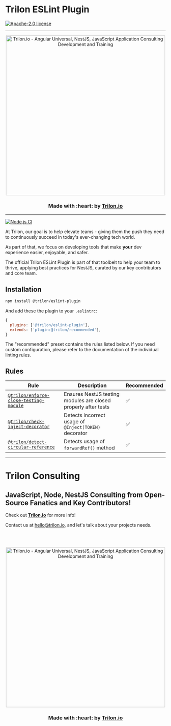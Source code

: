 # Trilon ESLint Plugin

[![Apache-2.0 license](https://img.shields.io/badge/license-Apache-blue.svg?style=for-the-badge&color=e51384)](/LICENSE) 


<!--[![NPM Downloads](https://img.shields.io/npm/dt/@trilon/ng-universal.svg?color=b31ae7&style=for-the-badge)](https://www.npmjs.com/@trilon/ng-universal)-->


---

<p align="center">
  <a href="https://trilon.io" target="_blank">
        <img width="500" height="auto" src="https://trilon.io/trilon-logo-clear.png" alt="Trilon.io - Angular Universal, NestJS, JavaScript Application Consulting Development and Training">
  </a>
</p>


<h3 align="center"> Made with :heart: by <a href="https://trilon.io">Trilon.io</a></h3>

---

[![Node.js CI](https://github.com/TrilonIO/eslint-plugin/actions/workflows/node-ci.yml/badge.svg)](https://github.com/TrilonIO/eslint-plugin/actions/workflows/node-ci.yml)

At Trilon, our goal is to help elevate teams - giving them the push they need to continuously succeed in today's ever-changing tech world.

As part of that, we focus on developing tools that make **your** dev experience easier, enjoyable, and safer.

The official Trilon ESLint Plugin is part of that toolbelt to help your team to thrive, applying best practices for NestJS, curated by our key contributors and core team.

## Installation

```sh
npm install @trilon/eslint-plugin
```

And add these the plugin to your `.eslintrc`:

```js
{
  plugins: ['@trilon/eslint-plugin'],
  extends: ['plugin:@trilon/recommended'],
}
```

The "recommended" preset contains the rules listed below. If you need custom configuration, please refer to the documentation of the individual linting rules.

## Rules

| Rule                                                                                 | Description                                                    | Recommended |
| ------------------------------------------------------------------------------------ | -------------------------------------------------------------- | ----------- |
| [`@trilon/enforce-close-testing-module`](docs/rules/enforce-close-testing-module.md) | Ensures NestJS testing modules are closed properly after tests | ✅          |
| [`@trilon/check-inject-decorator`](docs/rules/check-inject-decorator.md)             | Detects incorrect usage of `@Inject(TOKEN)` decorator          | ✅          |
| [`@trilon/detect-circular-reference`](docs/rules/detect-circular-reference.md)       | Detects usage of `forwardRef()` method                         | ✅          |
---

# Trilon Consulting 

## JavaScript, Node, NestJS Consulting from Open-Source Fanatics and Key Contributors!

Check out **[Trilon.io](https://Trilon.io)** for more info! 

Contact us at <hello@trilon.io>, and let's talk about your projects needs.

<br><br>

<p align="center">
  <a href="https://trilon.io" target="_blank">
        <img width="500" height="auto" src="https://trilon.io/trilon-logo-clear.png" alt="Trilon.io - Angular Universal, NestJS, JavaScript Application Consulting Development and Training">
  </a>
</p>

<h3 align="center"> Made with :heart: by <a href="https://trilon.io">Trilon.io</a></h3>
